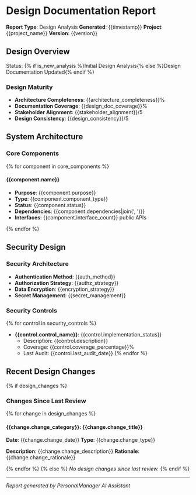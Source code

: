 # Design Documentation Report

**Report Type**: Design Analysis
**Generated**: {{timestamp}}
**Project**: {{project_name}}
**Version**: {{version}}

## Design Overview

Status: {% if is_new_analysis %}Initial Design Analysis{% else %}Design Documentation Updated{% endif %}

### Design Maturity
- **Architecture Completeness**: {{architecture_completeness}}%
- **Documentation Coverage**: {{design_doc_coverage}}%
- **Stakeholder Alignment**: {{stakeholder_alignment}}/5
- **Design Consistency**: {{design_consistency}}/5

## System Architecture

### Core Components
{% for component in core_components %}
#### {{component.name}}
- **Purpose**: {{component.purpose}}
- **Type**: {{component.component_type}}
- **Status**: {{component.status}}
- **Dependencies**: {{component.dependencies|join(', ')}}
- **Interfaces**: {{component.interface_count}} public APIs

{% endfor %}

## Security Design

### Security Architecture
- **Authentication Method**: {{auth_method}}
- **Authorization Strategy**: {{authz_strategy}}
- **Data Encryption**: {{encryption_strategy}}
- **Secret Management**: {{secret_management}}

### Security Controls
{% for control in security_controls %}
- **{{control.control_name}}**: {{control.implementation_status}}
  - Description: {{control.description}}
  - Coverage: {{control.coverage_percentage}}%
  - Last Audit: {{control.last_audit_date}}
{% endfor %}

## Recent Design Changes

{% if design_changes %}
### Changes Since Last Review
{% for change in design_changes %}
#### {{change.change_category}}: {{change.change_title}}
**Date**: {{change.change_date}}
**Type**: {{change.change_type}}

**Description**: {{change.change_description}}
**Rationale**: {{change.change_rationale}}

{% endfor %}
{% else %}
*No design changes since last review.*
{% endif %}

---

*Report generated by PersonalManager AI Assistant*